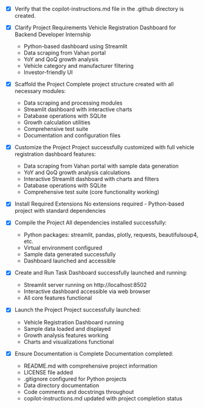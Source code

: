 <!-- Use this file to provide workspace-specific custom instructions to Copilot. For more details, visit https://code.visualstudio.com/docs/copilot/copilot-customization#_use-a-githubcopilotinstructionsmd-file -->
- [x] Verify that the copilot-instructions.md file in the .github directory is created.

- [x] Clarify Project Requirements
	Vehicle Registration Dashboard for Backend Developer Internship
	- Python-based dashboard using Streamlit
	- Data scraping from Vahan portal
	- YoY and QoQ growth analysis
	- Vehicle category and manufacturer filtering
	- Investor-friendly UI

- [x] Scaffold the Project
	Complete project structure created with all necessary modules:
	- Data scraping and processing modules
	- Streamlit dashboard with interactive charts
	- Database operations with SQLite
	- Growth calculation utilities
	- Comprehensive test suite
	- Documentation and configuration files
	<!--
	Ensure that the previous step has been marked as completed.
	Call project setup tool with projectType parameter.
	Run scaffolding command to create project files and folders.
	Use '.' as the working directory.
	If no appropriate projectType is available, search documentation using available tools.
	Otherwise, create the project structure manually using available file creation tools.
	-->

- [x] Customize the Project
	Project successfully customized with full vehicle registration dashboard features:
	- Data scraping from Vahan portal with sample data generation
	- YoY and QoQ growth analysis calculations
	- Interactive Streamlit dashboard with charts and filters
	- Database operations with SQLite
	- Comprehensive test suite (core functionality working)

- [x] Install Required Extensions
	No extensions required - Python-based project with standard dependencies

- [x] Compile the Project
	All dependencies installed successfully:
	- Python packages: streamlit, pandas, plotly, requests, beautifulsoup4, etc.
	- Virtual environment configured
	- Sample data generated successfully
	- Dashboard launched and accessible

- [x] Create and Run Task
	Dashboard successfully launched and running:
	- Streamlit server running on http://localhost:8502
	- Interactive dashboard accessible via web browser
	- All core features functional

- [x] Launch the Project
	Project successfully launched:
	- Vehicle Registration Dashboard running
	- Sample data loaded and displayed
	- Growth analysis features working
	- Charts and visualizations functional

- [x] Ensure Documentation is Complete
	Documentation completed:
	- README.md with comprehensive project information
	- LICENSE file added
	- .gitignore configured for Python projects
	- Data directory documentation
	- Code comments and docstrings throughout
	- copilot-instructions.md updated with project completion status
